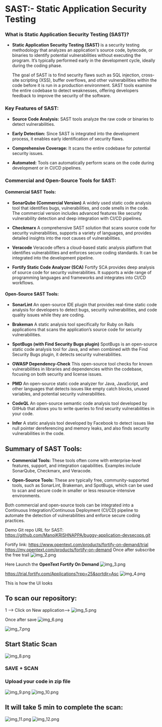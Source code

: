 # SAST:- Static Application Security Testing

### What is Static Application Security Testing (SAST)?
-   **Static Application Security Testing (SAST)** is a security testing methodology that analyzes an application's source code, bytecode, or binaries to identify potential vulnerabilities without executing the program. It’s typically performed early in the development cycle, ideally during the coding phase.

    The goal of SAST is to find security flaws such as SQL injection, cross-site scripting (XSS), buffer overflows, and other vulnerabilities within the code before it is run in a production environment. SAST tools examine the entire codebase to detect weaknesses, offering developers feedback to improve the security of the software.

### Key Features of SAST:
-   **Source Code Analysis:** SAST tools analyze the raw code or binaries to detect vulnerabilities.

-   **Early Detection:** Since SAST is integrated into the development process, it enables early identification of security flaws.

-   **Comprehensive Coverage:** It scans the entire codebase for potential security issues.

-   **Automated:** Tools can automatically perform scans on the code during development or in CI/CD pipelines.

### Commercial and Open-Source Tools for SAST:
#### Commercial SAST Tools:
- **SonarQube (Commercial Version)**
A widely used static code analysis tool that identifies bugs, vulnerabilities, and code smells in the code. The commercial version includes advanced features like security vulnerability detection and deep integration with CI/CD pipelines.

- **Checkmarx**
A comprehensive SAST solution that scans source code for security vulnerabilities, supports a variety of languages, and provides detailed insights into the root causes of vulnerabilities.

- **Veracode**
Veracode offers a cloud-based static analysis platform that identifies vulnerabilities and enforces secure coding standards. It can be integrated into the development pipeline.

- **Fortify Static Code Analyzer (SCA)**
Fortify SCA provides deep analysis of source code for security vulnerabilities. It supports a wide range of programming languages and frameworks and integrates into CI/CD workflows.

#### Open-Source SAST Tools:
- **SonarLint**
An open-source IDE plugin that provides real-time static code analysis for developers to detect bugs, security vulnerabilities, and code quality issues while they are coding.

- **Brakeman**
A static analysis tool specifically for Ruby on Rails applications that scans the application’s source code for security vulnerabilities.

- **SpotBugs (with Find Security Bugs plugin)**
SpotBugs is an open-source static code analysis tool for Java, and when combined with the Find Security Bugs plugin, it detects security vulnerabilities.

- **OWASP Dependency-Check**
This open-source tool checks for known vulnerabilities in libraries and dependencies within the codebase, focusing on both security and license issues.

- **PMD**
An open-source static code analyzer for Java, JavaScript, and other languages that detects issues like empty catch blocks, unused variables, and potential security vulnerabilities.

- **CodeQL**
An open-source semantic code analysis tool developed by GitHub that allows you to write queries to find security vulnerabilities in your code.

- **Infer**
A static analysis tool developed by Facebook to detect issues like null pointer dereferencing and memory leaks, and also finds security vulnerabilities in the code.

## Summary of SAST Tools:
- **Commercial Tools:** These tools often come with enterprise-level features, support, and integration capabilities. Examples include SonarQube, Checkmarx, and Veracode.

- **Open-Source Tools:** These are typically free, community-supported tools, such as SonarLint, Brakeman, and SpotBugs, which can be used to scan and secure code in smaller or less resource-intensive environments.

Both commercial and open-source tools can be integrated into a Continuous Integration/Continuous Deployment (CI/CD) pipeline to automate the detection of vulnerabilities and enforce secure coding practices.



Demo Git repo URL for SAST: https://github.com/ManojKRISHNAPPA/buggy-application-devsecops.git

Fortify link: https://www.opentext.com/products/fortify-on-demand/trial
https://my.opentext.com/products/fortify-on-demand
Once after subscribe the free trail
![img_2.png](img_2.png)

Here Launch the **OpenText Fortify On Demand**
![img_3.png](img_3.png)

https://trial.fortify.com/Applications?rpp=25&sortdir=Asc
![img_4.png](img_4.png)

This is how the UI looks

## To scan our repository:

1 --> Click on New application--> 
![img_5.png](img_5.png)

Once after save
![img_6.png](img_6.png)

![img_7.png](img_7.png)

## Start Static Scan
![img_8.png](img_8.png)
### SAVE + SCAN

### Upload your code in zip file
![img_9.png](img_9.png)
![img_10.png](img_10.png)

## It will take 5 min to complete the scan:
![img_11.png](img_11.png)
![img_12.png](img_12.png)



